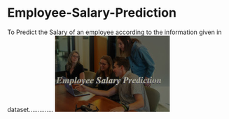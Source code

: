 # Employee-Salary-Prediction
To Predict the Salary of an employee according to the information given in dataset..............
![Picture!](https://github.com/gunjan01aggarwal/Employee-Salary-Prediction/blob/main/Image.jpg)
